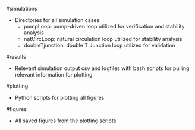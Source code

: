 #simulations
- Directories for all simulation cases
  - pumpLoop: pump-driven loop utilized for verification and stability analysis
  - natCircLoop: natural circulation loop utilized for stability analysis
  - doubleTjunction: double T Junction loop utilized for validation

#results
- Relevant simulation output csv and logfiles with bash scripts for pulling relevant information for plotting

#plotting
- Python scripts for plotting all figures

#figures
- All saved figures from the plotting scripts
